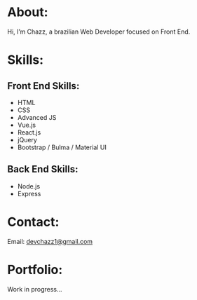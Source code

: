 # About:
Hi, I’m Chazz, a brazilian Web Developer focused on Front End.

# Skills:
## Front End Skills:
- HTML
- CSS
- Advanced JS 
- Vue.js
- React.js
- jQuery 
- Bootstrap / Bulma / Material UI
## Back End Skills:
- Node.js
- Express

# Contact:
Email: devchazz1@gmail.com

# Portfolio:
Work in progress...

<!---
devchazz/devchazz is a ✨ special ✨ repository because its `README.md` (this file) appears on your GitHub profile.
You can click the Preview link to take a look at your changes.
--->
